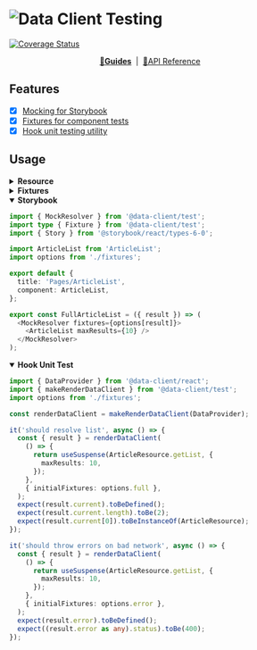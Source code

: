 # ![Data Client Testing](../../packages/data-client/core/data_client_logo_and_text.svg?sanitize=true)

[![Coverage Status](https://img.shields.io/codecov/c/gh/reactive/data-client/master.svg?style=flat-square)](https://app.codecov.io/gh/reactive/data-client?branch=master)

<div align="center">

**[🏁Guides](https://dataclient.io/docs/guides/storybook)** &nbsp;|&nbsp; [🏁API Reference](https://dataclient.io/docs/api/makeRenderDataClient)

</div>

## Features

- [x] [Mocking for Storybook](https://dataclient.io/docs/guides/storybook)
- [x] [Fixtures for component tests](https://dataclient.io/docs/guides/unit-testing-components)
- [x] [Hook unit testing utility](https://dataclient.io/docs/guides/unit-testing-hooks)

## Usage

<details>
<summary><b>Resource</b></summary>

```typescript
import { createResource, Entity } from '@data-client/rest';

export default class Article extends Entity {
  id = '';
  content = '';
  author: number | null = null;
  contributors: number[] = [];

  pk() {
    return this.id?.toString();
  }
}
export const ArticleResource = createResource({
  urlRoot: 'http://test.com',
  path: '/article/:id',
  schema: Article,
})
```

</details>

<details>
<summary><b>Fixtures</b></summary>

```typescript
export default {
  full: [
    {
      endpoint: ArticleResource.getList,
      args: [{ maxResults: 10 }],
      response: [
        {
          id: 5,
          content: 'have a merry christmas',
          author: 2,
          contributors: [],
        },
        {
          id: 532,
          content: 'never again',
          author: 23,
          contributors: [5],
        },
      ],
    },
  ],
  empty: [
    {
      endpoint: ArticleResource.getList,
      args: [{ maxResults: 10 }],
      response: [],
    },
  ],
  error: [
    {
      endpoint: ArticleResource.getList,
      args: [{ maxResults: 10 }],
      response: { message: 'Bad request', status: 400, name: 'Not Found' },
      error: true,
    },
  ],
  loading: [],
};
```

</details>

<details open><summary><b>Storybook</b></summary>

```typescript
import { MockResolver } from '@data-client/test';
import type { Fixture } from '@data-client/test';
import { Story } from '@storybook/react/types-6-0';

import ArticleList from 'ArticleList';
import options from './fixtures';

export default {
  title: 'Pages/ArticleList',
  component: ArticleList,
};

export const FullArticleList = ({ result }) => (
  <MockResolver fixtures={options[result]}>
    <ArticleList maxResults={10} />
  </MockResolver>
);
```

</details>

<details open><summary><b>Hook Unit Test</b></summary>

```typescript
import { DataProvider } from '@data-client/react';
import { makeRenderDataClient } from '@data-client/test';
import options from './fixtures';

const renderDataClient = makeRenderDataClient(DataProvider);

it('should resolve list', async () => {
  const { result } = renderDataClient(
    () => {
      return useSuspense(ArticleResource.getList, {
        maxResults: 10,
      });
    },
    { initialFixtures: options.full },
  );
  expect(result.current).toBeDefined();
  expect(result.current.length).toBe(2);
  expect(result.current[0]).toBeInstanceOf(ArticleResource);
});

it('should throw errors on bad network', async () => {
  const { result } = renderDataClient(
    () => {
      return useSuspense(ArticleResource.getList, {
        maxResults: 10,
      });
    },
    { initialFixtures: options.error },
  );
  expect(result.error).toBeDefined();
  expect((result.error as any).status).toBe(400);
});
```

</details>

